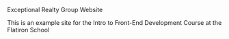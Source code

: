 Exceptional Realty Group Website

This is an example site for the Intro to Front-End Development Course at the Flatiron School